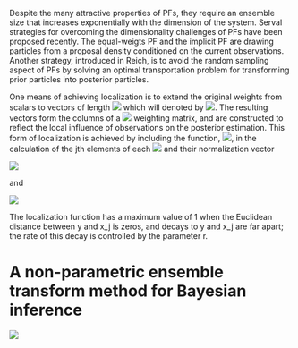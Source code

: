 


Despite the many attractive properties of PFs, they require an ensemble size that increases
exponentially with the dimension of the system. Serval strategies for overcoming the dimensionality challenges of PFs have been proposed recently.  The equal-weigts PF and the
implicit PF are drawing particles from a proposal density conditioned on the current observations. Another strategy, introduced in Reich, is to avoid the random sampling aspect of PFs by solving an optimal transportation problem for transforming prior particles into posterior particles.


One means of achieving localization is to extend the original weights from scalars to vectors of length <img src="http://www.forkosh.com/mathtex.cgi?N_x"> which will denoted by <img src="http://www.forkosh.com/mathtex.cgi? \omega_n">. The resulting vectors form the columns of a  <img src="http://www.forkosh.com/mathtex.cgi? N_x \times N_e"> weighting matrix, and are constructed to reflect the local influence of observations on the posterior estimation.  This form of localization is achieved by including the function,  <img src="http://www.forkosh.com/mathtex.cgi?l[y,x_j,r] ">, in the calculation of the jth elements of each <img src="http://www.forkosh.com/mathtex.cgi? \omega_n"> and their normalization vector


<img src="http://www.forkosh.com/mathtex.cgi? \omega_{n,j} = [p(y|x_{n,j}) - 1]l[y,x_j,r] + 1">

and

<img src="http://www.forkosh.com/mathtex.cgi? \Omega_j = \sum_{m=1}^N_e \omega_{m,j}">

The localization function has a maximum value of 1 when the Euclidean distance between y and x_j is zeros, and decays to y and x_j are far apart; the rate of this decay is controlled by the parameter r. 

# A non-parametric ensemble transform method for Bayesian inference






<img src="http://www.forkosh.com/mathtex.cgi? \Large x=\frac{-b\pm\sqrt{b^2-4ac}}{2a}">
